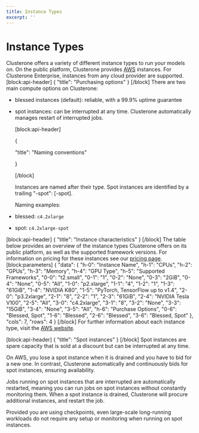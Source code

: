 ```yaml
---
title: Instance Types
excerpt: ''
---
```


# Instance Types

Clusterone offers a variety of different instance types to run your models on. On the public platform, Clusterone provides [AWS](https://aws.amazon.com) instances. For Clusterone Enterprise, instances from any cloud provider are supported. \[block:api-header\] { "title": "Purchasing options" } \[/block\] There are two main compute options on Clusterone:

* blessed instances \(default\): reliable, with a 99.9% uptime guarantee
* spot instances: can be interrupted at any time. Clusterone automatically manages restart of interrupted jobs.

  \[block:api-header\]

  {

  "title": "Naming conventions"

  }

  \[/block\]

  Instances are named after their type. Spot instances are identified by a trailing "-spot": \[-spot\].

  Naming examples:

* blessed: `c4.2xlarge`
* spot: `c4.2xlarge-spot`

\[block:api-header\] { "title": "Instance characteristics" } \[/block\] The table below provides an overview of the instance types Clusterone offers on its public platform, as well as the supported framework versions. For information on pricing for these instances see our [pricing page](https://clusterone.com/pricing). \[block:parameters\] { "data": { "h-0": "Instance Name", "h-1": "CPUs", "h-2": "GPUs", "h-3": "Memory", "h-4": "GPU Type", "h-5": "Supported Frameworks", "0-0": "t2.small", "0-1": "1", "0-2": "None", "0-3": "2GiB", "0-4": "None", "0-5": "All", "1-0": "p2.xlarge", "1-1": "4", "1-2": "1", "1-3": "61GiB", "1-4": "NVIDIA K80", "1-5": "PyTorch, TensorFlow up to v1.4", "2-0": "p3.2xlarge", "2-1": "8", "2-2": "1", "2-3": "61GiB", "2-4": "NVIDIA Tesla V100", "2-5": "All", "3-0": "c4.2xlarge", "3-1": "8", "3-2": "None", "3-3": "15GiB", "3-4": "None", "3-5": "All", "h-6": "Purchase Options", "0-6": "Blessed, Spot", "1-6": "Blessed", "2-6": "Blessed", "3-6": "Blessed, Spot" }, "cols": 7, "rows": 4 } \[/block\] For further information about each instance type, visit the [AWS website](https://aws.amazon.com/ec2/instance-types/).

\[block:api-header\] { "title": "Spot instances" } \[/block\] Spot instances are spare capacity that is sold at a discount but can be interrupted at any time.

On AWS, you lose a spot instance when it is drained and you have to bid for a new one. In contrast, Clusterone automatically and continuously bids for spot instances, ensuring availability.

Jobs running on spot instances that are interrupted are automatically restarted, meaning you can run jobs on spot instances without constantly monitoring them. When a spot instance is drained, Clusterone will procure additional instances, and restart the job.

Provided you are using checkpoints, even large-scale long-running workloads do not require any setup or monitoring when running on spot instances.


